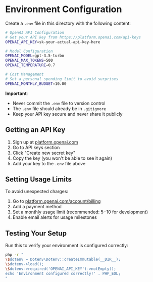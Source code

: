 # Environment Configuration

Create a `.env` file in this directory with the following content:

```bash
# OpenAI API Configuration
# Get your API key from https://platform.openai.com/api-keys
OPENAI_API_KEY=sk-your-actual-api-key-here

# Model Configuration
OPENAI_MODEL=gpt-3.5-turbo
OPENAI_MAX_TOKENS=500
OPENAI_TEMPERATURE=0.7

# Cost Management
# Set a personal spending limit to avoid surprises
OPENAI_MONTHLY_BUDGET=10.00
```

**Important**:

- Never commit the `.env` file to version control
- The `.env` file should already be in `.gitignore`
- Keep your API key secure and never share it publicly

## Getting an API Key

1. Sign up at [platform.openai.com](https://platform.openai.com)
2. Go to API keys section
3. Click "Create new secret key"
4. Copy the key (you won't be able to see it again)
5. Add your key to the `.env` file above

## Setting Usage Limits

To avoid unexpected charges:

1. Go to [platform.openai.com/account/billing](https://platform.openai.com/account/billing)
2. Add a payment method
3. Set a monthly usage limit (recommended: $5-$10 for development)
4. Enable email alerts for usage milestones

## Testing Your Setup

Run this to verify your environment is configured correctly:

```bash
php -r "
\$dotenv = Dotenv\Dotenv::createImmutable(__DIR__);
\$dotenv->load();
\$dotenv->required('OPENAI_API_KEY')->notEmpty();
echo 'Environment configured correctly!' . PHP_EOL;
"
```
